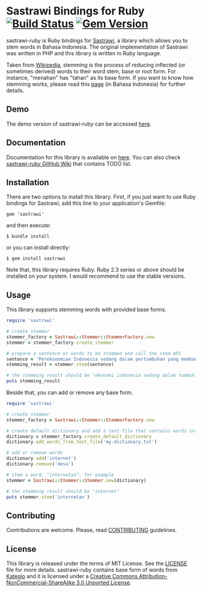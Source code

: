 # Sastrawi Bindings for Ruby [![Build Status](https://travis-ci.org/meisyal/sastrawi-ruby.svg?branch=master)](https://travis-ci.org/meisyal/sastrawi-ruby) [![Gem Version](https://badge.fury.io/rb/sastrawi.svg)](https://badge.fury.io/rb/sastrawi)

sastrawi-ruby is Ruby bindings for [Sastrawi][sastrawi], a library which allows you
to stem words in Bahasa Indonesia. The original implementation of Sastrawi was
written in PHP and this library is written in Ruby language.

Taken from [Wikipedia][stemmingwiki], stemming is the process of reducing
inflected (or sometimes derived) words to their word stem, base or root form.
For instance, "menahan" has "tahan" as its base form. If you want to know how
stemming works, please read this [page][howstemmingworks] (in Bahasa Indonesia)
for further details.

## Demo

The demo version of sastrawi-ruby can be accessed [here][demo].

## Documentation

Documentation for this library is available on [here][documentation]. You can
also check [sastrawi-ruby GitHub Wiki][wiki] that contains TODO list.

## Installation

There are two options to install this library. First, if you just want to use
Ruby bindings for Sastrawi, add this line to your application's Gemfile:

    gem 'sastrawi'

and then execute:

    $ bundle install

or you can install directly:

    $ gem install sastrawi

Note that, this library requires Ruby. Ruby 2.3 series or above should be
installed on your system. I would recommend to use the stable versions.

## Usage

This library supports stemming words with provided base forms.

```ruby
require 'sastrawi'

# create stemmer
stemmer_factory = Sastrawi::Stemmer::StemmerFactory.new
stemmer = stemmer_factory.create_stemmer

# prepare a sentence or words to be stemmed and call the stem API
sentence = 'Perekonomian Indonesia sedang dalam pertumbuhan yang membanggakan.'
stemming_result = stemmer.stem(sentence)

# the stemming result should be "ekonomi indonesia sedang dalam tumbuh yang bangga"
puts stemming_result
```

Beside that, you can add or remove any base form.

```ruby
require 'sastrawi'

# create stemmer
stemmer_factory = Sastrawi::Stemmer::StemmerFactory.new

# create default dictionary and add a text file that contains words into it
dictionary = stemmer_factory.create_default_dictionary
dictionary.add_words_from_text_file('my-dictionary.txt')

# add or remove words
dictionary.add('internet')
dictionary.remove('desa')

# stem a word, "internetan", for example
stemmer = Sastrawi::Stemmer::Stemmer.new(dictionary)

# the stemming result should be "internet"
puts stemmer.stem('internetan')
```

## Contributing

Contributions are welcome. Please, read [CONTRIBUTING][contributing]
guidelines.

## License

This library is released under the terms of MIT License. See the
[LICENSE][license] file for more details. sastrawi-ruby contains base form of
words from [Kateglo][kateglo] and it is licensed under a [Creative Commons
Attribution-NonCommercial-ShareAlike 3.0 Unported License][kateglolicense].


[sastrawi]: https://github.com/sastrawi/sastrawi
[stemmingwiki]: https://en.wikipedia.org/wiki/Stemming
[howstemmingworks]: https://github.com/sastrawi/sastrawi/wiki/Stemming-Bahasa-Indonesia
[demo]: https://sastrawi-ruby-demo.herokuapp.com
[documentation]: https://www.rubydoc.info/gems/sastrawi/
[contributing]: https://github.com/meisyal/sastrawi-ruby/blob/master/CONTRIBUTING.md
[license]: https://github.com/meisyal/sastrawi-ruby/blob/master/LICENSE.txt
[kateglo]: https://kateglo.com
[kateglolicense]: https://creativecommons.org/licenses/by-nc-sa/3.0/
[wiki]: https://github.com/meisyal/sastrawi-ruby/wiki
